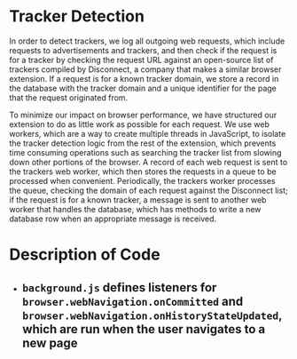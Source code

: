 # Tracker Detection

In order to detect trackers, we log all outgoing web requests, which include requests to advertisements and trackers, and then check if the request is for a tracker by checking the request URL against an open-source list of trackers compiled by Disconnect, a company that makes a similar browser extension. If a request is for a known tracker domain, we store a record in the database with the tracker domain and a unique identifier for the page that the request originated from.

To minimize our impact on browser performance, we have structured our extension to do as little work as possible for each request. We use web workers, which are a way to create multiple threads in JavaScript, to isolate the tracker detection logic from the rest of the extension, which prevents time consuming operations such as searching the tracker list from slowing down other portions of the browser. A record of each web request is sent to the trackers web worker, which then stores the requests in a queue to be processed when convenient. Periodically, the trackers worker processes the queue, checking the domain of each request against the Disconnect list; if the request is for a known tracker, a message is sent to another web worker that handles the database, which has methods to write a new database row when an appropriate message is received.

# Description of Code

- `background.js` defines listeners for `browser.webNavigation.onCommitted` and `browser.webNavigation.onHistoryStateUpdated`, which are run when the user navigates to a new page
    - 

